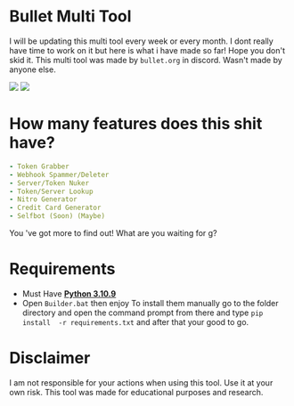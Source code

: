 # Bullet Multi Tool
I will be updating this multi tool every week or every month. I dont really have time to work on it but here is what i have made so far! Hope you don't skid it. This multi tool was made by `bullet.org` in discord. Wasn't made by anyone else.

<img src="https://media.discordapp.net/attachments/1226282903818862664/1226547018374053928/image.png?ex=662529ed&is=6612b4ed&hm=a2cd38c02ddae78dd318604606a9da02c44ddfa4a4b6802738b5eabc1c9ce17a&=&format=webp&quality=lossless&width=909&height=449">
<img src="https://media.discordapp.net/attachments/1226282903818862664/1226546590077026344/image.png?ex=66252987&is=6612b487&hm=e0888bb4e03618e157dba17fda68ede0f771396222c4b41c7951a8b8f924389f&=&format=webp&quality=lossless&width=918&height=449">

# How many features does this shit have?
```yaml
- Token Grabber
- Webhook Spammer/Deleter
- Server/Token Nuker
- Token/Server Lookup
- Nitro Generator
- Credit Card Generator
- Selfbot (Soon) (Maybe)
```
You 've got more to find out! What are you waiting for g?

# Requirements
- Must Have [**Python 3.10.9**](https://www.python.org/downloads/release/python-3109/)
- Open `Builder.bat` then enjoy
  To install them manually go to the folder directory and open the command prompt from there and type `pip install  -r requirements.txt` and after that your good to go.

# Disclaimer
I am not responsible for your actions when using this tool. Use it at your own risk. This tool was made for educational purposes and research.
